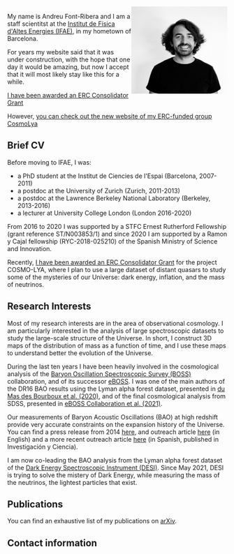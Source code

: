 <img src="FontRibera_Nov22.jpg" width="220" height="200" style="float:right">

My name is Andreu Font-Ribera and I am a staff scientitst at the
<a href="http://www.ifae.es/eng/">Institut de Física d'Altes Energies (IFAE)</a>, in my hometown of Barcelona.

For years my website said that it was under construction, with the hope that one day it would be amazing, but now I accept that it will most likely stay like this for a while.

<a href="https://www.ifae.es/news/2022/03/17/erc-consolidator-grant-awarded-to-andreu-font-ribera/"> I have been awarded an ERC Consolidator Grant</a> 

However, <a href="https://cosmolya.ifae.es"> you can check out the new website of my ERC-funded group CosmoLya </a>

## Brief CV

Before moving to IFAE, I was:
  * a PhD student at the Institut de Ciencies de l'Espai (Barcelona, 2007-2011)
  * a postdoc at the University of Zurich (Zurich, 2011-2013)
  * a postdoc at the Lawrence Berkeley National Laboratory (Berkeley, 2013-2016)
  * a lecturer at University College London (London 2016-2020)

From 2016 to 2020 I was supported by a STFC Ernest Rutherford Fellowship (grant reference ST/N003853/1) and since 2020 I am supported by a Ramon y Cajal fellowship (RYC-2018-025210) of the Spanish Ministry of Science and Innovation.

Recently, <a href="https://www.ifae.es/news/2022/03/17/erc-consolidator-grant-awarded-to-andreu-font-ribera/"> I have been awarded an ERC Consolidator Grant</a> for the project COSMO-LYA, where I plan to use a large dataset of distant quasars to study some of the mysteries of our Universe: dark energy, inflation, and the mass of neutrinos.

## Research Interests

Most of my research interests are in the area of observational cosmology.
I am particularly interested in the analysis of large spectroscopic datasets to study the large-scale structure of the Universe. 
In short, I construct 3D maps of the distribution of mass as a function of time, and I use these maps to understand better the evolution of the Universe.

During the last ten years I have been heavily involved in the cosmological analysis of the <a href="http://www.sdss3.org/surveys/boss.php/">Baryon Oscillation Spectroscopic Survey (BOSS)</a> collaboration, and of its successor 
<a href="https://www.sdss.org/surveys/eboss/">eBOSS</a>.
I was one of the main authors of the DR16 BAO results using the Lyman alpha forest dataset, presented in <a href="https://arxiv.org/abs/2007.08995">du Mas des Bourboux et al. (2020)</a>, and of the final cosmological analysis from SDSS, presented in <a href="https://arxiv.org/abs/2007.08991">eBOSS Collaboration et al. (2021)</a>. 

Our measurements of Baryon Acoustic Oscillations (BAO) at high redshift provide 
very accurate constraints on the expansion history of the Universe. 
You can find a press release from 2014 
<a href="http://newscenter.lbl.gov/news-releases/2014/04/07/boss-quasars-measure-expansion">here</a>, 
and outreach article
<a href="http://www.earlyuniverse.org/the-universe-before-dark-energy/">here</a> (in English) and a more recent outreach article <a href="https://github.com/andreufont/andreufont.github.io/blob/master/eBOSS_IyC.pdf">here</a> (in Spanish, published in Investigación y Ciencia). 

I am now co-leading the BAO analysis from the Lyman alpha forest dataset of the 
<a href="http://desi.lbl.gov">Dark Energy Spectroscopic Instrument (DESI)</a>.
Since May 2021, DESI is trying to solve the mistery of Dark Energy, while measuring the mass of the neutrinos, the lightest particles that exist.
        
## Publications 
You can find an exhaustive list of my publications on 
<a href="https://arxiv.org/search/advanced?advanced=&terms-0-operator=AND&terms-0-term=font-ribera&terms-0-field=author&classification-physics_archives=all&classification-include_cross_list=exclude&date-filter_by=all_dates&date-year=&date-from_date=&date-to_date=&date-date_type=submitted_date&abstracts=hide&size=200&order=-announced_date_first">arXiv</a>.

## Contact information

<script language="JavaScript">
var username = "afont";
var hostname = "ifae.es";
var linktext = username + "@" + hostname ;
document.write("<a href='" + "mail" + "to:" + username + "@" + hostname + "'>" + linktext + "</a>");
</script>
